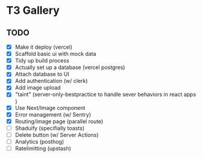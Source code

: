 # T3 Gallery

## TODO

- [x] Make it deploy (vercel)
- [x] Scaffold basic ui with mock data
- [x] Tidy up build process
- [x] Actually set up a database (vercel postgres)
- [x] Attach database to UI
- [x] Add authentication (w/ clerk)
- [x] Add image upload
- [x] "taint" (server-only-bestpractice to handle sever behaviors in react apps )
- [x] Use Next/Image component
- [x] Error management (w/ Sentry)
- [x] Routing/image page (parallel route)
- [ ] Shaduify (specifially toasts)
- [ ] Delete button (w/ Server Actions)
- [ ] Analytics (posthog)
- [ ] Ratelimitting (upstash)
